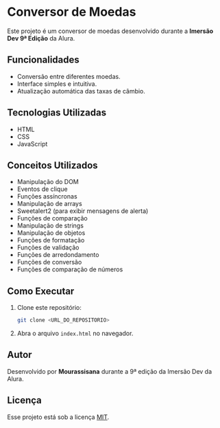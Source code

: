 # Conversor de Moedas

Este projeto é um conversor de moedas desenvolvido durante a **Imersão Dev 9ª Edição** da Alura.

## Funcionalidades

- Conversão entre diferentes moedas.
- Interface simples e intuitiva.
- Atualização automática das taxas de câmbio.

## Tecnologias Utilizadas

- HTML
- CSS
- JavaScript

## Conceitos Utilizados
- Manipulação do DOM
- Eventos de clique
- Funções assíncronas
- Manipulação de arrays
- Sweetalert2 (para exibir mensagens de alerta)
- Funções de comparação
- Manipulação de strings
- Manipulação de objetos
- Funções de formatação
- Funções de validação
- Funções de arredondamento
- Funções de conversão
- Funções de comparação de números

## Como Executar

1. Clone este repositório:
    ```bash
    git clone <URL_DO_REPOSITORIO>
    ```
2. Abra o arquivo `index.html` no navegador.

## Autor

Desenvolvido por **Mourassisana** durante a 9ª edição da Imersão Dev da Alura.

## Licença

Esse projeto está sob a licença [MIT](LICENSE).
